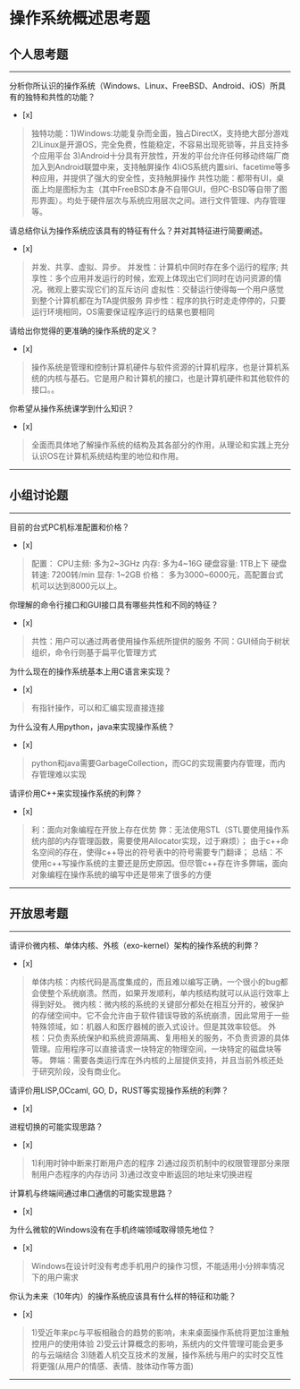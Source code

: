 # 操作系统概述思考题

## 个人思考题

---

分析你所认识的操作系统（Windows、Linux、FreeBSD、Android、iOS）所具有的独特和共性的功能？
- [x]  


> 独特功能：1)Windows:功能复杂而全面，独占DirectX，支持绝大部分游戏
            2)Linux是开源OS，完全免费，性能稳定，不容易出现死锁等，并且支持多个应用平台
            3)Android十分具有开放性，开发的平台允许任何移动终端厂商加入到Android联盟中来，支持触屏操作
            4)iOS系统内置siri、facetime等多种应用，并提供了强大的安全性，支持触屏操作
> 共性功能：都带有UI，桌面上均是图标为主（其中FreeBSD本身不自带GUI，但PC-BSD等自带了图形界面）。均处于硬件层次与系统应用层次之间。进行文件管理、内存管理等。


请总结你认为操作系统应该具有的特征有什么？并对其特征进行简要阐述。
- [x]  

>  并发、共享、虚拟、异步。
>  并发性：计算机中同时存在多个运行的程序;
>  共享性：多个应用并发运行的时候，宏观上体现出它们同时在访问资源的情况。微观上要实现它们的互斥访问
>  虚拟性：交替运行使得每一个用户感觉到整个计算机都在为TA提供服务
>  异步性：程序的执行时走走停停的，只要运行环境相同，OS需要保证程序运行的结果也要相同

请给出你觉得的更准确的操作系统的定义？
- [x]  

>   操作系统是管理和控制计算机硬件与软件资源的计算机程序，也是计算机系统的内核与基石。它是用户和计算机的接口，也是计算机硬件和其他软件的接口。。

你希望从操作系统课学到什么知识？
- [x]  

>   全面而具体地了解操作系统的结构及其各部分的作用，从理论和实践上充分认识OS在计算机系统结构里的地位和作用。

---

## 小组讨论题

---

目前的台式PC机标准配置和价格？
- [x]  

> 配置：
   CPU主频: 多为2~3GHz
   内存: 多为4~16G
   硬盘容量: 1TB上下
   硬盘转速: 7200转/min
   显存: 1~2GB
> 价格： 
   多为3000~6000元，高配置台式机可以达到8000元以上。

你理解的命令行接口和GUI接口具有哪些共性和不同的特征？
- [x]  

> 共性：用户可以通过两者使用操作系统所提供的服务
  不同：GUI倾向于树状组织，命令行则基于扁平化管理方式

为什么现在的操作系统基本上用C语言来实现？
- [x]  

>  有指针操作，可以和汇编实现直接连接

为什么没有人用python，java来实现操作系统？
- [x]  

>  python和java需要GarbageCollection，而GC的实现需要内存管理，而内存管理难以实现

请评价用C++来实现操作系统的利弊？
- [x]  

>  利：面向对象编程在开放上存在优势
   弊：无法使用STL（STL要使用操作系统内部的内存管理函数，需要使用Allocator实现，过于麻烦）； 由于c++命名空间的存在，使得c++导出的符号表中的符号需要专门翻译；
   总结：不使用c++写操作系统的主要还是历史原因。但尽管c++存在许多弊端，面向对象编程在操作系统的编写中还是带来了很多的方便


---

## 开放思考题

---

请评价微内核、单体内核、外核（exo-kernel）架构的操作系统的利弊？
- [x]  

>  单体内核：内核代码是高度集成的，而且难以编写正确，一个很小的bug都会使整个系统崩溃。然而，如果开发顺利，单内核结构就可以从运行效率上得到好处。
>  微内核：微内核的系统的关键部分都处在相互分开的，被保护的存储空间中。它不会允许由于软件错误导致的系统崩溃，因此常用于一些特殊领域，如：机器人和医疗器械的嵌入式设计。但是其效率较低。
>  外核：只负责系统保护和系统资源隔离、复用相关的服务，不负责资源的具体管理。应用程序可以直接请求一块特定的物理空间，一块特定的磁盘块等等。 弊端：需要各类运行库在外内核的上层提供支持，并且当前外核还处于研究阶段，没有商业化。

请评价用LISP,OCcaml, GO, D，RUST等实现操作系统的利弊？
- [x]  

>  

进程切换的可能实现思路？
- [x]  

>  1)利用时钟中断来打断用户态的程序
   2)通过段页机制中的权限管理部分来限制用户态程序的内存访问
   3)通过改变中断返回的地址来切换进程

计算机与终端间通过串口通信的可能实现思路？
- [x]  

>  

为什么微软的Windows没有在手机终端领域取得领先地位？
- [x]  

>  Windows在设计时没有考虑手机用户的操作习惯，不能适用小分辨率情况下的用户需求

你认为未来（10年内）的操作系统应该具有什么样的特征和功能？
- [x]  

>  1)受近年来pc与平板相融合的趋势的影响，未来桌面操作系统将更加注重触控用户的使用体验
   2)受云计算概念的影响，系统内的文件管理可能会更多的与云端结合
   3)随着人机交互技术的发展，操作系统与用户的实时交互性将更强(从用户的情感、表情、肢体动作等方面)
   
---
